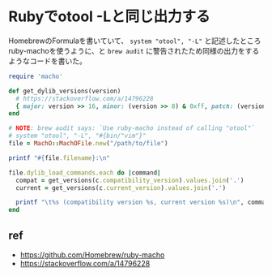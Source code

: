 # Rubyでotool -Lと同じ出力する

HomebrewのFormulaを書いていて、 `system "otool", "-L"` と記述したところruby-machoを使うように、と `brew audit` に警告されたため同様の出力をするようなコードを書いた。

```ruby
require 'macho'

def get_dylib_versions(version)
  # https://stackoverflow.com/a/14796228
  { major: version >> 16, minor: (version >> 8) & 0xff, patch: (version & 0xff) }
end

# NOTE: brew audit says: `Use ruby-macho instead of calling "otool"`
# system "otool", "-L", "#{bin/"vim"}"
file = MachO::MachOFile.new("/path/to/file")

printf "#{file.filename}:\n"

file.dylib_load_commands.each do |command|
  compat = get_versions(c.compatibility_version).values.join('.')
  current = get_versions(c.current_version).values.join('.')

  printf "\t%s (compatibility version %s, current version %s)\n", command.name, compat, current
end
```

## ref

- https://github.com/Homebrew/ruby-macho
- https://stackoverflow.com/a/14796228
